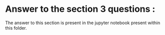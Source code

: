 # Answer to the section 3 questions :

The answer to this section is present in the jupyter notebook present within this folder.